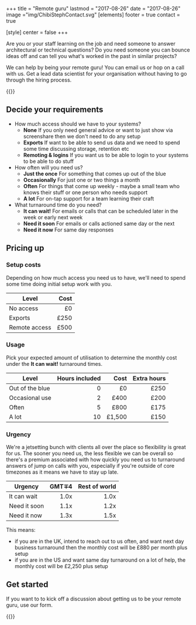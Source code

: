 +++
title = "Remote guru"
lastmod = "2017-08-26"
date = "2017-08-26"
image ="img/ChibiStephContact.svg"
[elements]
  footer = true
  contact = true



[style]
  center = false
+++

Are you or your staff learning on the job and need someone to answer architectural or technical questions? Do you need someone you can bounce ideas off and can tell you what's worked in the past in similar projects? 

We can help by being your remote guru! You can email us or hop on a call with us. Get a lead data scientist for your organisation without having to go through the hiring process.

{{<btn href="../#contact" msg="Get in touch">}}

## Decide your requirements

- How much access should we have to your systems?
    + **None** If you only need general advice or want to just show via screenshare then we don't need to do any setup
	+ **Exports** If want to be able to send us data and we need to spend some time discussing storage, retention etc
	+ **Remoting & logins** If you want us to be able to login to your systems to be able to do stuff
- How often will you need us?
    + **Just the once** For something that comes up out of the blue
    + **Occasionally** For just one or two things a month
	+ **Often** For things that come up weekly - maybe a small team who knows their stuff or one person who needs support
	+ **A lot** For on-tap support for a team learning their craft
- What turnaround time do you need? 
    + **It can wait!** For emails or calls that can be scheduled later in the week or early next week
	+ **Need it soon** For emails or calls actioned same day or the next
	+ **Need it now** For same day responses
	
## Pricing up

### Setup costs
Depending on how much access you need us to have, we'll need to spend some time doing initial setup work with you. 

| Level         | Cost |
|---------------|-----:|
| No access     | £0   |
| Exports       | £250 |
| Remote access | £500 |

### Usage
Pick your expected amount of utilisation to determine the monthly cost under the **It can wait!** turnaround times.

| Level           | Hours included |   Cost | Extra hours |
|-----------------|---------------:|-------:|------------:|
| Out of the blue |              0 |     £0 |        £250 |
| Occasional use  |              2 |   £400 |        £200 |
| Often           |              5 |   £800 |        £175 |
| A lot           |             10 | £1,500 |        £150 |

### Urgency
We're a jetsetting bunch with clients all over the place so flexibility is great for us. The sooner you need us, the less flexible we can be overall so there's a premium associated with how quickly you need us to turnaround answers of jump on calls with you, especially if you're outside of core timezones as it means we have to stay up late.

| Urgency      | GMT∓4  | Rest of world |
|--------------|-------:|--------------:|
| It can wait  |   1.0x |          1.0x |
| Need it soon |   1.1x |          1.2x |
| Need it now  |   1.3x |          1.5x |

This means:

- if you are in the UK, intend to reach out to us often, and want next day business turnaround then the monthly cost will be £880 per month plus setup
- if you are in the US and want same day turnaround on a lot of help, the monthly cost will be £2,250 plus setup

## Get started
If you want to to kick off a discussion about getting us to be your remote guru, use our form.

{{<btn href="../#contact" msg="Get in touch">}}
